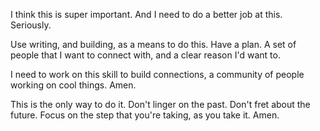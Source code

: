 I think this is super important. And I need to do a better job at this. Seriously.

Use writing, and building, as a means to do this. Have a plan. A set of people that I want to connect with, and a clear reason I'd want to.

I need to work on this skill to build connections, a community of people working on cool things. Amen.

This is the only way to do it. Don't linger on the past. Don't fret about the future. Focus on the step that you're taking, as you take it. Amen.
